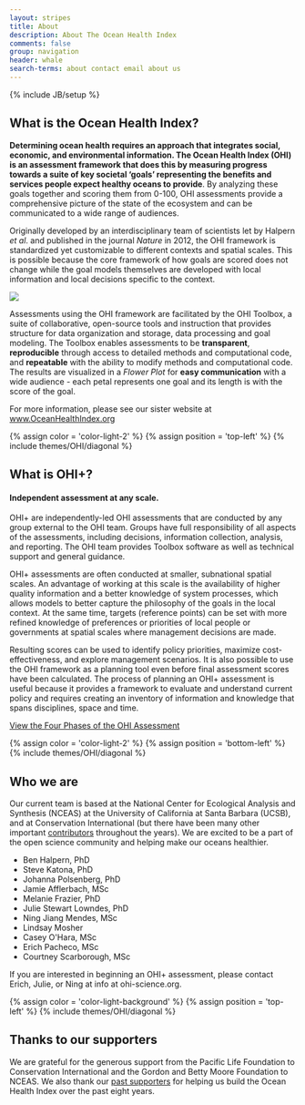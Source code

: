 ```yaml
---
layout: stripes
title: About
description: About The Ocean Health Index
comments: false
group: navigation
header: whale
search-terms: about contact email about us
---
```

{% include JB/setup %}

## What is the Ocean Health Index?

**Determining ocean health requires an approach that integrates social, economic, and environmental information. The Ocean Health Index (OHI) is an assessment framework that does this by measuring progress towards a suite of key societal ‘goals’ representing the benefits and services people expect healthy oceans to provide**. By analyzing these goals together and scoring them from 0-100, OHI assessments provide a comprehensive picture of the state of the ecosystem and can be communicated to a wide range of audiences.  

Originally developed by an interdisciplinary team of scientists let by Halpern *et al*. and published in the journal *Nature* in 2012, the OHI framework is standardized yet customizable to different contexts and spatial scales. This is possible because the core framework of how goals are scored does not change while the goal models themselves are developed with local information and local decisions specific to the context.

![](https://docs.google.com/drawings/d/1cv0dUUwHjCFVxw7fZTpnuHZEgRO1LX6nHMCOCra-ZhQ/pub?w=960&h=500)

Assessments using the OHI framework are facilitated by the OHI Toolbox, a suite of collaborative, open-source tools and instruction that provides structure for data organization and storage, data processing and goal modeling. The Toolbox enables assessments to be **transparent**, **reproducible** through access to detailed methods and computational code, and **repeatable** with the ability to modify methods and computational code. The results are visualized in a _Flower Plot_ for **easy communication** with a wide audience - each petal represents one goal and its length is with the score of the goal. 

For more information, please see our sister website at <a href="https://www.oceanhealthindex.org" target="_blank"> <i class="icon icon-right lnr lnr-exit"></i> www.OceanHealthIndex.org</a>


{% assign color = 'color-light-2' %}
{% assign position = 'top-left' %}
{% include themes/OHI/diagonal %}


## What is OHI+?

#### Independent assessment at any scale.

OHI+ are independently-led OHI assessments that are conducted by any group external to the OHI team. Groups have full responsibility of all aspects of the assessments, including decisions, information collection, analysis, and reporting. The OHI team provides Toolbox software as well as technical support and general guidance.

OHI+ assessments are often conducted at smaller, subnational spatial scales. An advantage of working at this scale is the availability of higher quality information and a better knowledge of system processes, which allows models to better capture the philosophy of the goals in the local context. At the same time, targets (reference points) can be set with more refined knowledge of preferences or priorities of local people or governments at spatial scales where management decisions are made.

Resulting scores can be used to identify policy priorities, maximize cost-effectiveness, and explore management scenarios. It is also possible to use the OHI framework as a planning tool even before final assessment scores have been calculated. The process of planning an OHI+ assessment is useful because it provides a framework to evaluate and understand current policy and requires creating an inventory of information and knowledge that spans disciplines, space and time.

<a href="/phases" class="btn">View the Four Phases of the OHI Assessment</a>


{% assign color = 'color-light-2' %}
{% assign position = 'bottom-left' %}
{% include themes/OHI/diagonal %}


## Who we are
	
Our current team is based at the National Center for Ecological Analysis and Synthesis (NCEAS) at the University of California at Santa Barbara (UCSB), and at Conservation International (but there have been many other important <a href="http://www.oceanhealthindex.org/about/contributors" target="_blank">contributors</a> throughout the years). We are excited to be a part of the open science community and helping make our oceans healthier. 

- Ben Halpern, PhD  
- Steve Katona, PhD  
- Johanna Polsenberg, PhD  
- Jamie Afflerbach, MSc  
- Melanie Frazier, PhD   
- Julie Stewart Lowndes, PhD  
- Ning Jiang Mendes, MSc  
- Lindsay Mosher  
- Casey O'Hara, MSc  
- Erich Pacheco, MSc  
- Courtney Scarborough, MSc

If you are interested in beginning an OHI+ assessment, please contact Erich, Julie, or Ning at info at ohi-science.org.


{% assign color = 'color-light-background' %}
{% assign position = 'top-left' %}
{% include themes/OHI/diagonal %}


## Thanks to our supporters

We are grateful for the generous support from the Pacific Life Foundation to Conservation International and the Gordon and Betty Moore Foundation to NCEAS.  We also thank our <a href="http://www.oceanhealthindex.org/about/sustaining-partners" target="_blank">past supporters</a> for helping us build the Ocean Health Index over the past eight years.  
